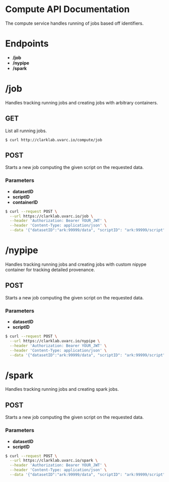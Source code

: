 # Compute API Documentation 

The compute service handles running of jobs based off identifiers. 

# Endpoints
 - **/job**
 - **/nypipe**
 - **/spark**

# /job

Handles tracking running jobs and creating jobs with arbitrary containers. 

## GET

List all running jobs. 
```console
$ curl http://clarklab.uvarc.io/compute/job 
```

## POST

Starts a new job computing the given script on the requested data. 

### Parameters 

 - **datasetID**
 - **scriptID**
 - **containerID**


```bash
$ curl --request POST \
  --url https://clarklab.uvarc.io/job \
  --header 'Authorization: Bearer YOUR_JWT' \
  --header 'Content-Type: application/json' \
  --data '{"datasetID":"ark:99999/data", "scriptID": "ark:99999/script", "containerID":"ark:99999/dockerID"}'
```

# /nypipe

Handles tracking running jobs and creating jobs with custom nipype container for tracking detailed provenance. 

## POST

Starts a new job computing the given script on the requested data. 

### Parameters 

 - **datasetID**
 - **scriptID**

```bash
$ curl --request POST \
  --url https://clarklab.uvarc.io/nypipe \
  --header 'Authorization: Bearer YOUR_JWT' \
  --header 'Content-Type: application/json' \
  --data '{"datasetID":"ark:99999/data", "scriptID": "ark:99999/script"}'
```

# /spark

Handles tracking running jobs and creating spark jobs. 

## POST

Starts a new job computing the given script on the requested data. 

### Parameters 

 - **datasetID**
 - **scriptID**

```bash
$ curl --request POST \
  --url https://clarklab.uvarc.io/spark \
  --header 'Authorization: Bearer YOUR_JWT' \
  --header 'Content-Type: application/json' \
  --data '{"datasetID":"ark:99999/data", "scriptID": "ark:99999/script"}'
```
